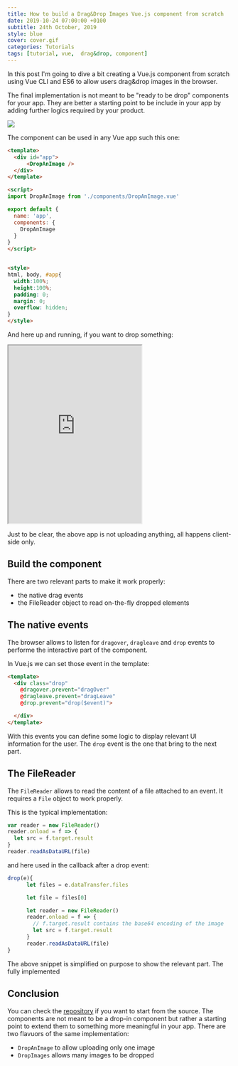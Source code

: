 ```yaml
---
title: How to build a Drag&Drop Images Vue.js component from scratch
date: 2019-10-24 07:00:00 +0100
subtitle: 24th October, 2019
style: blue
cover: cover.gif
categories: Tutorials
tags: [tutorial, vue,  drag&drop, component]
---
```


In this post I'm going to dive a bit creating a Vue.js component from scratch using Vue CLI and ES6 to allow users drag&drop images in the browser.

The final implementation is not meant to be "ready to be drop" components for your app. They are better a starting point to be include in your app by adding further logics required by your product.

![](/assets/posts/build-drag-drop-image-component-vue/cover.gif)

The component can be used in any Vue app such this one:

```html
<template>
  <div id="app">
      <DropAnImage />
  </div>
</template>

<script>
import DropAnImage from './components/DropAnImage.vue'

export default {
  name: 'app',
  components: {
    DropAnImage
  }
}
</script>


<style>
html, body, #app{
  width:100%;
  height:100%;
  padding: 0;
  margin: 0;
  overflow: hidden;
}
</style>
```

And here up and running, if you want to drop something:

<iframe height="400" src="https://vue-drop-image-and-preview.abusedmedia.repl.co/"></iframe>

Just to be clear, the above app is not uploading anything, all happens client-side only.

## Build the component

There are two relevant parts to make it work properly:

- the native drag events
- the FileReader object to read on-the-fly dropped elements

## The native events

The browser allows to listen for `dragover`, `dragleave` and `drop` events to performe the interactive part of the component.

In Vue.js we can set those event in the template:

```html
<template>
  <div class="drop" 
    @dragover.prevent="dragOver" 
    @dragleave.prevent="dragLeave"
    @drop.prevent="drop($event)">

  </div>
</template>
```

With this events you can define some logic to display relevant UI information for the user. The `drop` event is the one that bring to the next part.

## The FileReader

The `FileReader` allows to read the content of a file attached to an event. It requires a `File` object to work properly.

This is the typical implementation:

```js
var reader = new FileReader()
reader.onload = f => {
  let src = f.target.result
}
reader.readAsDataURL(file)
```

and here used in the callback after a drop event:

```js
drop(e){
      let files = e.dataTransfer.files

      let file = files[0]

      let reader = new FileReader()
      reader.onload = f => {
        // f.target.result contains the base64 encoding of the image
        let src = f.target.result
      }
      reader.readAsDataURL(file)
}
```

The above snippet is simplified on purpose to show the relevant part. The fully implemented

## Conclusion

You can check the [repository](https://github.com/fabiofranchino/vue-drop-image-and-preview) if you want to start from the source. The components are not meant to be a drop-in component but rather a starting point to extend them to something more meaningful in your app. There are two flavuors of the same implementation:

- `DropAnImage` to allow uploading only one image
- `DropImages` allows many images to be dropped